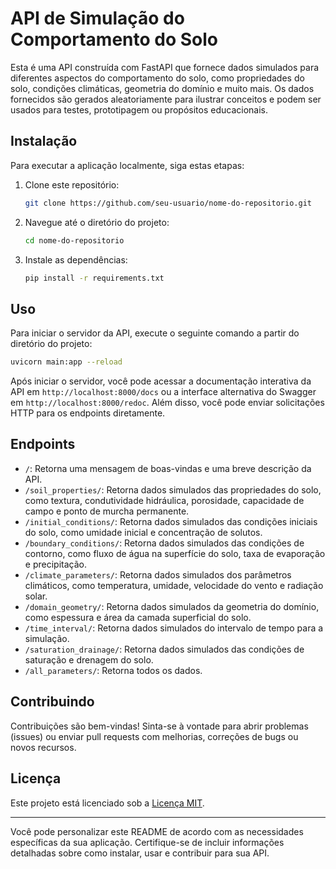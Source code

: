 # API de Simulação do Comportamento do Solo

Esta é uma API construída com FastAPI que fornece dados simulados para diferentes aspectos do comportamento do solo, como propriedades do solo, condições climáticas, geometria do domínio e muito mais. Os dados fornecidos são gerados aleatoriamente para ilustrar conceitos e podem ser usados para testes, prototipagem ou propósitos educacionais.

## Instalação

Para executar a aplicação localmente, siga estas etapas:

1. Clone este repositório:

   ```bash
   git clone https://github.com/seu-usuario/nome-do-repositorio.git
   ```

2. Navegue até o diretório do projeto:

   ```bash
   cd nome-do-repositorio
   ```

3. Instale as dependências:

   ```bash
   pip install -r requirements.txt
   ```

## Uso

Para iniciar o servidor da API, execute o seguinte comando a partir do diretório do projeto:

```bash
uvicorn main:app --reload
```

Após iniciar o servidor, você pode acessar a documentação interativa da API em `http://localhost:8000/docs` ou a interface alternativa do Swagger em `http://localhost:8000/redoc`. Além disso, você pode enviar solicitações HTTP para os endpoints diretamente.

## Endpoints

- `/`: Retorna uma mensagem de boas-vindas e uma breve descrição da API.
- `/soil_properties/`: Retorna dados simulados das propriedades do solo, como textura, condutividade hidráulica, porosidade, capacidade de campo e ponto de murcha permanente.
- `/initial_conditions/`: Retorna dados simulados das condições iniciais do solo, como umidade inicial e concentração de solutos.
- `/boundary_conditions/`: Retorna dados simulados das condições de contorno, como fluxo de água na superfície do solo, taxa de evaporação e precipitação.
- `/climate_parameters/`: Retorna dados simulados dos parâmetros climáticos, como temperatura, umidade, velocidade do vento e radiação solar.
- `/domain_geometry/`: Retorna dados simulados da geometria do domínio, como espessura e área da camada superficial do solo.
- `/time_interval/`: Retorna dados simulados do intervalo de tempo para a simulação.
- `/saturation_drainage/`: Retorna dados simulados das condições de saturação e drenagem do solo.
- `/all_parameters/`: Retorna todos os dados.

## Contribuindo

Contribuições são bem-vindas! Sinta-se à vontade para abrir problemas (issues) ou enviar pull requests com melhorias, correções de bugs ou novos recursos.

## Licença

Este projeto está licenciado sob a [Licença MIT](https://opensource.org/licenses/MIT).

---

Você pode personalizar este README de acordo com as necessidades específicas da sua aplicação. Certifique-se de incluir informações detalhadas sobre como instalar, usar e contribuir para sua API.
